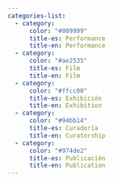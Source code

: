 ```yaml
---
categories-list:
  - category:
      color: "#009999"
      title-es: Performance
      title-en: Performance
  - category:
      color: "#ae2535"
      title-es: Film
      title-en: Film
  - category:
      color: "#ffcc00"
      title-es: Exhibición
      title-en: Exhibition
  - category:
      color: "#94bb14"
      title-es: Curadoría
      title-en: Curatorship
  - category:
      color: "#974de2"
      title-es: Publicación
      title-en: Publication
---
```

